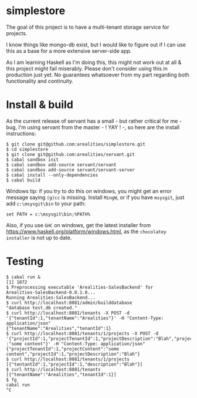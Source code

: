 # simplestore

The goal of this project is to have a multi-tenant storage service for projects.

I know things like mongo-db exist, but I would like to figure out if I can use
this as a base for a more extensive server-side app.

As I am learning Haskell as I'm doing this, this might not work out at all &
this project might fail miserably. Please don't consider using this in production
just yet. No guarantees whatsoever from my part regarding both functionality and
continuity.

# Install & build

As the current release of servant has a small - but rather critical for me -
bug, I'm using servant from the master - ! YAY ! -, so here are the install
instructions:

    $ git clone git@github.com:arealities/simplestore.git
    $ cd simplestore
    $ git clone git@github.com:arealities/servant.git
    $ cabal sandbox init
    $ cabal sandbox add-source servant/servant
    $ cabal sandbox add-source servant/servant-server
    $ cabal install --only-dependencies
    $ cabal build

Windows tip: if you try to do this on windows, you might get an error message
saying `(g)cc` is missing. Install `MingW`, or if you have `msysgit`, just add
`c:\msysgit\bin` to your path:

    set PATH = c:\msysgit\bin;%PATH%

Also, if you use `GHC` on windows, get the latest installer from https://www.haskell.org/platform/windows.html, as the `chocolatey installer` is not up to date.

# Testing


    $ cabal run &
    [1] 1872
    $ Preprocessing executable 'Arealities-SalesBackend' for
    Arealities-SalesBackend-0.0.1.0...
    Running Arealities-SalesBackend...
    $ curl http://localhost:8081/admin/builddatabase
    "database test.db created."
    $ curl http://localhost:8081/tenants -X POST -d '{"tenantId":1,"tenantName":"Arealities"}' -H "Content-Type: application/json"
    {"tenantName":"Arealities","tenantId":1}
    $ curl http://localhost:8081/tenants/1/projects -X POST -d '{"projectId":1,"projectTenantId":1,"projectDescription":"Blah","projectContent"
    :"some content"}' -H "Content-Type: application/json"
    {"projectTenantId":1,"projectContent":"some content","projectId":1,"projectDescription":"Blah"}
    $ curl http://localhost:8081/tenants/1/projects
    [{"tentantId":1,"projectId":1,"description":"Blah"}]
    $ curl http://localhost:8081/tenants
    [{"tenantName":"Arealities","tenantId":1}]
    $ fg
    cabal run
    ^C
